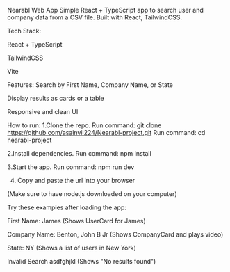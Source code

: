 Nearabl Web App
Simple React + TypeScript app to search user and company data from a CSV file.
Built with React, TailwindCSS.

Tech Stack:

React + TypeScript

TailwindCSS

Vite 


Features:
Search by First Name, Company Name, or State

Display results as cards or a table

Responsive and clean UI

How to run:
1.Clone the repo.
  Run command: git clone https://github.com/asainvil224/Nearabl-project.git
  Run command: cd nearabl-project

2.Install dependencies.
  Run command: npm install 

3.Start the app.
  Run command: npm run dev

4. Copy and paste the url into your browser

(Make sure to have node.js downloaded on your computer)


Try these examples after loading the app:


First Name:	James	    (Shows UserCard for James)

Company Name:	Benton, John B Jr	    (Shows CompanyCard and plays video)

State:	       NY	    (Shows a list of users in New York)

Invalid Search	asdfghjkl	(Shows "No results found")



  

